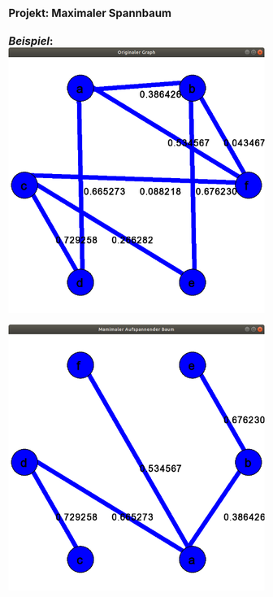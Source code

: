 ## Projekt: Maximaler Spannbaum  
_Beispiel_:
![Original](assets/Screenshot%20from%202019-06-22%2021-50-56.png)  
---------
![Loesung](assets/Screenshot%20from%202019-06-22%2021-50-26.png)